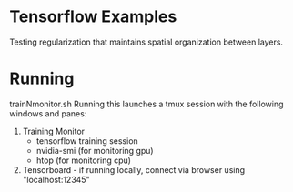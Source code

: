 # Tensorflow Examples 

Testing regularization that maintains spatial organization between layers.

# Running

trainNmonitor.sh
Running this launches a tmux session with the following windows and panes:
1) Training Monitor
    - tensorflow training session
    - nvidia-smi (for monitoring gpu)
    - htop (for monitoring cpu)
2) Tensorboard - if running locally, connect via browser using "localhost:12345"


